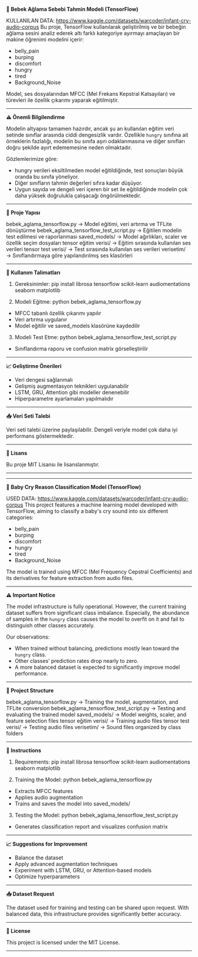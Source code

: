 **👶 Bebek Ağlama Sebebi Tahmin Modeli (TensorFlow)**

KULLANILAN DATA: https://www.kaggle.com/datasets/warcoder/infant-cry-audio-corpus
Bu proje, TensorFlow kullanılarak geliştirilmiş ve bir bebeğin ağlama sesini analiz ederek altı farklı kategoriye ayırmayı amaçlayan bir makine öğrenimi modelini içerir:

* belly\_pain
* burping
* discomfort
* hungry
* tired
* Background\_Noise

Model, ses dosyalarından MFCC (Mel Frekans Kepstral Katsayıları) ve türevleri ile özellik çıkarımı yaparak eğitilmiştir.

---

**⚠️ Önemli Bilgilendirme**

Modelin altyapısı tamamen hazırdır, ancak şu an kullanılan eğitim veri setinde sınıflar arasında ciddi dengesizlik vardır. Özellikle `hungry` sınıfına ait örneklerin fazlalığı, modelin bu sınıfa aşırı odaklanmasına ve diğer sınıfları doğru şekilde ayırt edememesine neden olmaktadır.

Gözlemlerimize göre:

* hungry verileri eksiltilmeden model eğitildiğinde, test sonuçları büyük oranda bu sınıfa yöneliyor.
* Diğer sınıfların tahmin değerleri sıfıra kadar düşüyor.
* Uygun sayıda ve dengeli veri içeren bir set ile eğitildiğinde modelin çok daha yüksek doğrulukla çalışacağı öngörülmektedir.

---

**📂 Proje Yapısı**

bebek\_aglama\_tensorflow\.py → Model eğitimi, veri artırma ve TFLite dönüştürme
bebek\_aglama\_tensorflow\_test\_script.py → Eğitilen modelin test edilmesi ve raporlanması
saved\_models/ → Model ağırlıkları, scaler ve özellik seçim dosyaları
tensor eğitim verisi/ → Eğitim sırasında kullanılan ses verileri
tensor test verisi/ → Test sırasında kullanılan ses verileri
verisetim/ → Sınıflandırmaya göre yapılandırılmış ses klasörleri

---

**🚀 Kullanım Talimatları**

1. Gereksinimler:
   pip install librosa tensorflow scikit-learn audiomentations seaborn matplotlib

2. Modeli Eğitme:
   python bebek\_aglama\_tensorflow\.py

* MFCC tabanlı özellik çıkarımı yapılır
* Veri artırma uygulanır
* Model eğitilir ve saved\_models klasörüne kaydedilir

3. Modeli Test Etme:
   python bebek\_aglama\_tensorflow\_test\_script.py

* Sınıflandırma raporu ve confusion matrix görselleştirilir

---

**📈 Geliştirme Önerileri**

* Veri dengesi sağlanmalı
* Gelişmiş augmentasyon teknikleri uygulanabilir
* LSTM, GRU, Attention gibi modeller denenebilir
* Hiperparametre ayarlamaları yapılmalıdır

---

**📥 Veri Seti Talebi**

Veri seti talebi üzerine paylaşılabilir. Dengeli veriyle model çok daha iyi performans göstermektedir.

---

**📝 Lisans**

Bu proje MIT Lisansı ile lisanslanmıştır.

---

---

**👶 Baby Cry Reason Classification Model (TensorFlow)**

USED DATA: https://www.kaggle.com/datasets/warcoder/infant-cry-audio-corpus
This project features a machine learning model developed with TensorFlow, aiming to classify a baby's cry sound into six different categories:

* belly\_pain
* burping
* discomfort
* hungry
* tired
* Background\_Noise

The model is trained using MFCC (Mel Frequency Cepstral Coefficients) and its derivatives for feature extraction from audio files.

---

**⚠️ Important Notice**

The model infrastructure is fully operational. However, the current training dataset suffers from significant class imbalance. Especially, the abundance of samples in the `hungry` class causes the model to overfit on it and fail to distinguish other classes accurately.

Our observations:

* When trained without balancing, predictions mostly lean toward the `hungry` class.
* Other classes’ prediction rates drop nearly to zero.
* A more balanced dataset is expected to significantly improve model performance.

---

**📂 Project Structure**

bebek\_aglama\_tensorflow\.py → Training the model, augmentation, and TFLite conversion
bebek\_aglama\_tensorflow\_test\_script.py → Testing and evaluating the trained model
saved\_models/ → Model weights, scaler, and feature selection files
tensor eğitim verisi/ → Training audio files
tensor test verisi/ → Testing audio files
verisetim/ → Sound files organized by class folders

---

**🚀 Instructions**

1. Requirements:
   pip install librosa tensorflow scikit-learn audiomentations seaborn matplotlib

2. Training the Model:
   python bebek\_aglama\_tensorflow\.py

* Extracts MFCC features
* Applies audio augmentation
* Trains and saves the model into saved\_models/

3. Testing the Model:
   python bebek\_aglama\_tensorflow\_test\_script.py

* Generates classification report and visualizes confusion matrix

---

**📈 Suggestions for Improvement**

* Balance the dataset
* Apply advanced augmentation techniques
* Experiment with LSTM, GRU, or Attention-based models
* Optimize hyperparameters

---

**📥 Dataset Request**

The dataset used for training and testing can be shared upon request. With balanced data, this infrastructure provides significantly better accuracy.

---

**📝 License**

This project is licensed under the MIT License.

---
